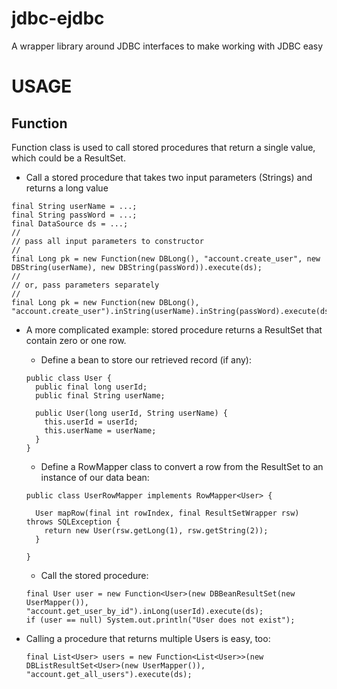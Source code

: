 # jdbc-ejdbc
A wrapper library around JDBC interfaces to make working with JDBC easy


# USAGE
## Function
Function class is used to call stored procedures that return a single value, which could be a ResultSet.

* Call a stored procedure that takes two input parameters (Strings) and returns a long value
```
final String userName = ...;
final String passWord = ...;
final DataSource ds = ...;
//
// pass all input parameters to constructor
//
final Long pk = new Function(new DBLong(), "account.create_user", new DBString(userName), new DBString(passWord)).execute(ds);
//
// or, pass parameters separately
//
final Long pk = new Function(new DBLong(), "account.create_user").inString(userName).inString(passWord).execute(ds);
```
* A more complicated example: stored procedure returns a ResultSet that contain zero or one row.
    * Define a bean to store our retrieved record (if any):
    ```
    public class User {
      public final long userId;
      public final String userName;

      public User(long userId, String userName) {
        this.userId = userId;
        this.userName = userName;
      }
    }
    ```
    * Define a RowMapper class to convert a row from the ResultSet to an instance of our data bean:
    ```
    public class UserRowMapper implements RowMapper<User> {

      User mapRow(final int rowIndex, final ResultSetWrapper rsw) throws SQLException {
        return new User(rsw.getLong(1), rsw.getString(2));
      }

    }
    ```
    * Call the stored procedure:
    ```
    final User user = new Function<User>(new DBBeanResultSet(new UserMapper()), "account.get_user_by_id").inLong(userId).execute(ds);
    if (user == null) System.out.println("User does not exist");
    ```
    
* Calling a procedure that returns multiple Users is easy, too:
    ```
    final List<User> users = new Function<List<User>>(new DBListResultSet<User>(new UserMapper()), "account.get_all_users").execute(ds);
    ```


